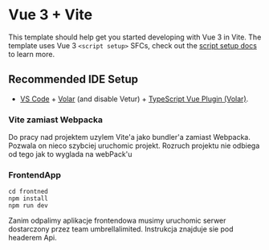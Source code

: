 # Vue 3 + Vite

This template should help get you started developing with Vue 3 in Vite. The template uses Vue 3 `<script setup>` SFCs, check out the [script setup docs](https://v3.vuejs.org/api/sfc-script-setup.html#sfc-script-setup) to learn more.

## Recommended IDE Setup

- [VS Code](https://code.visualstudio.com/) + [Volar](https://marketplace.visualstudio.com/items?itemName=Vue.volar) (and disable Vetur) + [TypeScript Vue Plugin (Volar)](https://marketplace.visualstudio.com/items?itemName=Vue.vscode-typescript-vue-plugin).

### Vite zamiast Webpacka

Do pracy nad projektem uzylem Vite'a jako bundler'a zamiast Webpacka. Pozwala on nieco szybciej uruchomic projekt. Rozruch projektu nie odbiega od tego jak to wyglada na webPack'u 

### FrontendApp

```
cd frontned
npm install
npm run dev
```

Zanim odpalimy aplikacje frontendowa musimy uruchomic serwer dostarczony przez team umbrellalimited. Instrukcja znajduje sie pod headerem Api.
